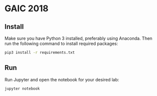 # GAIC 2018

## Install

Make sure you have Python 3 installed, preferably using Anaconda. Then run the following command to install required packages:

```bash
pip3 install -r requirements.txt
```

## Run

Run Jupyter and open the notebook for your desired lab:

```bash
jupyter notebook
```

